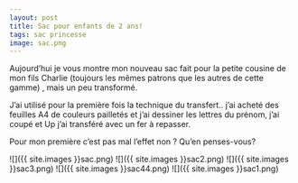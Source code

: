 ```yaml
---
layout: post
title: Sac pour enfants de 2 ans!
tags: sac princesse
image: sac.png
---
```

Aujourd’hui je vous montre mon nouveau sac fait pour la petite cousine de mon fils Charlie (toujours les mêmes patrons que les autres de cette gamme) , mais un peu transformé.

J’ai utilisé pour la première fois la technique du transfert.. j’ai acheté des feuilles A4 de couleurs pailletés et j’ai dessiner les lettres du prénom, j’ai coupé et Up j’ai transféré avec un fer à repasser.

Pour mon première c’est pas mal l’effet non ? Qu’en penses-vous?

![]({{ site.images }}sac.png)
![]({{ site.images }}sac2.png)
![]({{ site.images }}sac3.png)
![]({{ site.images }}sac44.png)
![]({{ site.images }}sac1.png)